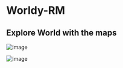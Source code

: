 # Worldy-RM
## Explore World with the maps 
![image](https://user-images.githubusercontent.com/50865136/224427210-e5a49b41-cfd0-4dd2-a5b6-448e3d802334.png)


![image](https://user-images.githubusercontent.com/50865136/224427707-3ee43ab8-6d80-4f3f-be53-09294afcf9b8.png)

